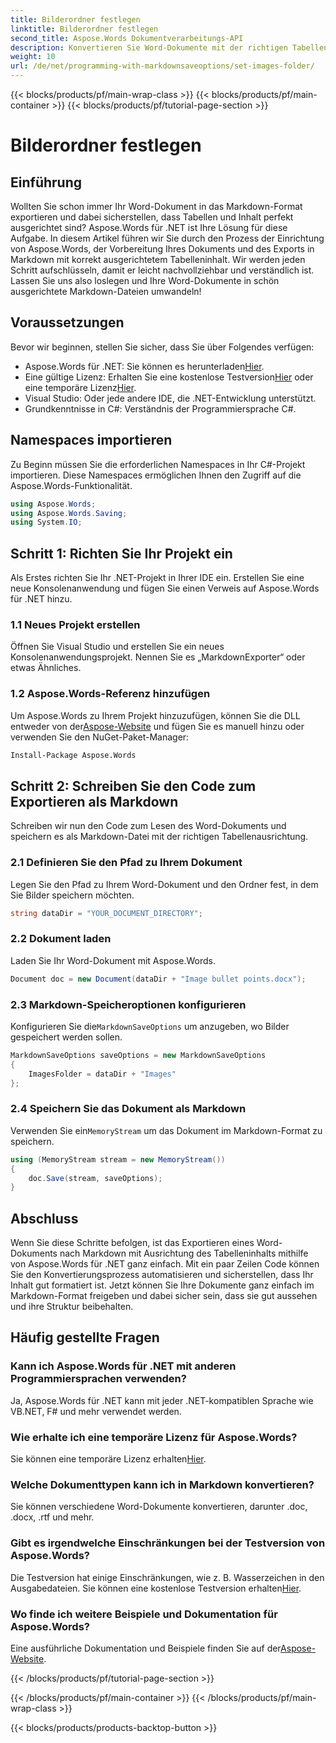 ```yaml
---
title: Bilderordner festlegen
linktitle: Bilderordner festlegen
second_title: Aspose.Words Dokumentverarbeitungs-API
description: Konvertieren Sie Word-Dokumente mit der richtigen Tabellenausrichtung in Markdown mit Aspose.Words für .NET. Folgen Sie unserer ausführlichen Anleitung für perfekte Ergebnisse.
weight: 10
url: /de/net/programming-with-markdownsaveoptions/set-images-folder/
---
```


{{< blocks/products/pf/main-wrap-class >}}
{{< blocks/products/pf/main-container >}}
{{< blocks/products/pf/tutorial-page-section >}}

# Bilderordner festlegen

## Einführung

Wollten Sie schon immer Ihr Word-Dokument in das Markdown-Format exportieren und dabei sicherstellen, dass Tabellen und Inhalt perfekt ausgerichtet sind? Aspose.Words für .NET ist Ihre Lösung für diese Aufgabe. In diesem Artikel führen wir Sie durch den Prozess der Einrichtung von Aspose.Words, der Vorbereitung Ihres Dokuments und des Exports in Markdown mit korrekt ausgerichtetem Tabelleninhalt. Wir werden jeden Schritt aufschlüsseln, damit er leicht nachvollziehbar und verständlich ist. Lassen Sie uns also loslegen und Ihre Word-Dokumente in schön ausgerichtete Markdown-Dateien umwandeln!

## Voraussetzungen

Bevor wir beginnen, stellen Sie sicher, dass Sie über Folgendes verfügen:

-  Aspose.Words für .NET: Sie können es herunterladen[Hier](https://releases.aspose.com/words/net/).
-  Eine gültige Lizenz: Erhalten Sie eine kostenlose Testversion[Hier](https://releases.aspose.com/) oder eine temporäre Lizenz[Hier](https://purchase.aspose.com/temporary-license/).
- Visual Studio: Oder jede andere IDE, die .NET-Entwicklung unterstützt.
- Grundkenntnisse in C#: Verständnis der Programmiersprache C#.

## Namespaces importieren

Zu Beginn müssen Sie die erforderlichen Namespaces in Ihr C#-Projekt importieren. Diese Namespaces ermöglichen Ihnen den Zugriff auf die Aspose.Words-Funktionalität.

```csharp
using Aspose.Words;
using Aspose.Words.Saving;
using System.IO;
```

## Schritt 1: Richten Sie Ihr Projekt ein

Als Erstes richten Sie Ihr .NET-Projekt in Ihrer IDE ein. Erstellen Sie eine neue Konsolenanwendung und fügen Sie einen Verweis auf Aspose.Words für .NET hinzu.

### 1.1 Neues Projekt erstellen

Öffnen Sie Visual Studio und erstellen Sie ein neues Konsolenanwendungsprojekt. Nennen Sie es „MarkdownExporter“ oder etwas Ähnliches.

### 1.2 Aspose.Words-Referenz hinzufügen

 Um Aspose.Words zu Ihrem Projekt hinzuzufügen, können Sie die DLL entweder von der[Aspose-Website](https://releases.aspose.com/words/net/) und fügen Sie es manuell hinzu oder verwenden Sie den NuGet-Paket-Manager:

```bash
Install-Package Aspose.Words
```

## Schritt 2: Schreiben Sie den Code zum Exportieren als Markdown

Schreiben wir nun den Code zum Lesen des Word-Dokuments und speichern es als Markdown-Datei mit der richtigen Tabellenausrichtung.

### 2.1 Definieren Sie den Pfad zu Ihrem Dokument

Legen Sie den Pfad zu Ihrem Word-Dokument und den Ordner fest, in dem Sie Bilder speichern möchten.

```csharp
string dataDir = "YOUR_DOCUMENT_DIRECTORY";
```

### 2.2 Dokument laden

Laden Sie Ihr Word-Dokument mit Aspose.Words.

```csharp
Document doc = new Document(dataDir + "Image bullet points.docx");
```

### 2.3 Markdown-Speicheroptionen konfigurieren

 Konfigurieren Sie die`MarkdownSaveOptions` um anzugeben, wo Bilder gespeichert werden sollen.

```csharp
MarkdownSaveOptions saveOptions = new MarkdownSaveOptions
{
    ImagesFolder = dataDir + "Images"
};
```

### 2.4 Speichern Sie das Dokument als Markdown

 Verwenden Sie ein`MemoryStream` um das Dokument im Markdown-Format zu speichern.

```csharp
using (MemoryStream stream = new MemoryStream())
{
    doc.Save(stream, saveOptions);
}
```

## Abschluss

Wenn Sie diese Schritte befolgen, ist das Exportieren eines Word-Dokuments nach Markdown mit Ausrichtung des Tabelleninhalts mithilfe von Aspose.Words für .NET ganz einfach. Mit ein paar Zeilen Code können Sie den Konvertierungsprozess automatisieren und sicherstellen, dass Ihr Inhalt gut formatiert ist. Jetzt können Sie Ihre Dokumente ganz einfach im Markdown-Format freigeben und dabei sicher sein, dass sie gut aussehen und ihre Struktur beibehalten.

## Häufig gestellte Fragen

### Kann ich Aspose.Words für .NET mit anderen Programmiersprachen verwenden?

Ja, Aspose.Words für .NET kann mit jeder .NET-kompatiblen Sprache wie VB.NET, F# und mehr verwendet werden.

### Wie erhalte ich eine temporäre Lizenz für Aspose.Words?

Sie können eine temporäre Lizenz erhalten[Hier](https://purchase.aspose.com/temporary-license/).

### Welche Dokumenttypen kann ich in Markdown konvertieren?

Sie können verschiedene Word-Dokumente konvertieren, darunter .doc, .docx, .rtf und mehr.

### Gibt es irgendwelche Einschränkungen bei der Testversion von Aspose.Words?

Die Testversion hat einige Einschränkungen, wie z. B. Wasserzeichen in den Ausgabedateien. Sie können eine kostenlose Testversion erhalten[Hier](https://releases.aspose.com/).

### Wo finde ich weitere Beispiele und Dokumentation für Aspose.Words?

 Eine ausführliche Dokumentation und Beispiele finden Sie auf der[Aspose-Website](https://reference.aspose.com/words/net/).

{{< /blocks/products/pf/tutorial-page-section >}}

{{< /blocks/products/pf/main-container >}}
{{< /blocks/products/pf/main-wrap-class >}}

{{< blocks/products/products-backtop-button >}}
